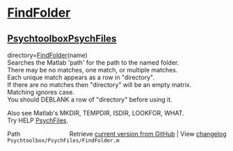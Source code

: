 # [FindFolder](FindFolder)
## [Psychtoolbox](Psychtoolbox)[PsychFiles](PsychFiles)

directory=[FindFolder](FindFolder)(name)  
Searches the Matlab 'path' for the path to the named folder.  
There may be no matches, one match, or multiple matches.  
Each unique match appears as a row in "directory".  
If there are no matches then "directory" will be an empty matrix.  
Matching ignores case.  
You should DEBLANK a row of "directory" before using it.  
  
Also see Matlab's MKDIR, TEMPDIR, ISDIR, LOOKFOR, WHAT.  
Try HELP [PsychFiles](PsychFiles).  




<div class="code_header" style="text-align:right;">
  <span style="float:left;">Path&nbsp;&nbsp;</span> <span class="counter">Retrieve <a href=
  "https://raw.github.com/Psychtoolbox-3/Psychtoolbox-3/beta/Psychtoolbox/PsychFiles/FindFolder.m">current version from GitHub</a> | View <a href=
  "https://github.com/Psychtoolbox-3/Psychtoolbox-3/commits/beta/Psychtoolbox/PsychFiles/FindFolder.m">changelog</a></span>
</div>
<div class="code">
  <code>Psychtoolbox/PsychFiles/FindFolder.m</code>
</div>

